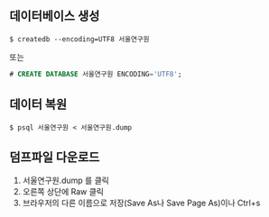 ## 데이터베이스 생성
```
$ createdb --encoding=UTF8 서울연구원
```
또는
```sql
# CREATE DATABASE 서울연구원 ENCODING='UTF8';
```

## 데이터 복원
```
$ psql 서울연구원 < 서울연구원.dump
```

## 덤프파일 다운로드
1. 서울연구원.dump 를 클릭
1. 오른쪽 상단에 Raw 클릭
1. 브라우저의 다른 이름으로 저장(Save As나 Save Page As)이나 Ctrl+s
